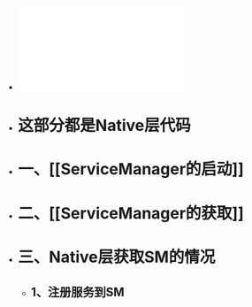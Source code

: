 - ![20.8.27-binder预习资料.pdf](../assets/20.8.27-binder预习资料_1688304965318_0.pdf)
- # 这部分都是Native层代码
- # 一、[[ServiceManager的启动]]
- # 二、[[ServiceManager的获取]]
- # 三、Native层获取SM的情况
	- ## 1、注册服务到SM